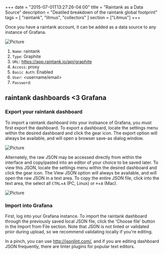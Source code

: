 +++
date = "2015-07-01T13:27:26-04:00"
title = "Raintank as a Data Source"
description = "Deatiled breakdown of the raintank global footprint"
tags = [ "raintank", "litmus", "collectors" ]
section = ["Litmus"]
+++

Once you have a raintank account, it can be added as a data source to any instance of Grafana. 

![Picture](/img/docs/raintank-datasource.png)

1. `Name`: raintank
1. `Type`: Graphite
1. `URL`: https://app.raintank.io/api/graphite
1. `Access`: proxy
1. `Basic Auth`: Enabled
1. `User`: <username/email>
1. `Password`: <your password>

## raintank dashboards <3 Grafana

### Export your raintank dashboard

To import a raintank dashboard into your instsance of Grafana, you must first export the dashboard. To export a dashboard, locate the settings menu within the desired dashboard and click the gear icon. The export option will always be available, and will open a browser save-as dialog window. 

![Picture](/img/docs/export.gif)

Alternately, the raw JSON may be accessed directly from within the interface and copy/pasted into an editor of your choice to be saved later. To view this JSON, locate the settings menu within the desired dashboard and click the gear icon. The View JSON option will always be available, and will open the raw JSON in a text area. To copy the entire JSON file, click into the text area, the select all `CTRL`+`A` (PC, Linux) or `⌘`+`A` (Mac).

![Picture](/img/docs/export-2.gif)

### Import into Grafana

First, log into your Grafana instance. To import the raintank dashboard through the previously saved local JSON file, click the 'Choose file' button in the Import from File section. Note that JSON is not linted or validated prior during upload, so we recommend validating locally if you're editing. 

In a pinch, you can use http://jsonlint.com/, and if you are editing dashboard JSON frequently, there are linter plugins for popular text editors.


